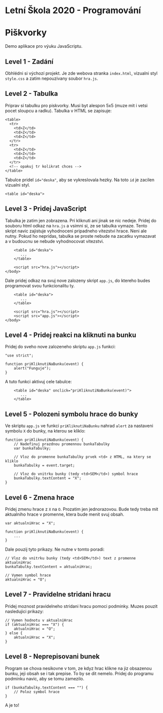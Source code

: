Letní Škola 2020 - Programování
===============================

Piškvorky
=========

Demo aplikace pro výuku JavaScriptu.

Level 1 - Zadání
----------------
Obhlédni si výchozí projekt. Je zde webova stranka `index.html`, vizualni styl `style.css`
a zatim nepouzivany soubor `hra.js`.



Level 2 - Tabulka
-----------------
Priprav si tabulku pro piskvorky. Musi byt alespon 5x5 (muze mit i vetsi pocet sloupcu a radku).
Tabulka v HTML se zapisuje: 

~~~
<table>
  <tr>
    <td>Z</td>
    <td>Z</td>
    <td>Z</td>
  </tr>
  <tr>
    <td>Z</td>
    <td>Z</td>
    <td>Z</td>
  </tr>
  <!-- opakuj tr kolikrat chces -->
</table>
~~~

Tabulce pridel `id="deska"`, aby se vykreslovala hezky. Na toto `id` je zacilen vizualni styl.

~~~
<table id="deska">
~~~



Level 3 - Pridej JavaScript
---------------------------
Tabulka je zatim jen zobrazena. Pri kliknuti ani jinak se nic nedeje.
Pridej do souboru html odkaz na `hra.js` a vsimni si, ze se tabulka vymaze.
Tento skript navic zajistuje vyhodnoceni pripadneho vitezstvi hrace. Neni ale nutny.
Pokud ho nepridas, tabulka se proste nebude na zacatku vymazavat a v budoucnu se nebude vyhodnocovat vitezstvi. 

~~~
    <table id="deska">
       ...
    </table>

    <script src="hra.js"></script>
</body>
~~~

Dale pridej odkaz na svuj nove zalozeny skript `app.js`, do ktereho budes programovat svou funkcionalitu ty.

~~~
    <table id="deska">
       ...
    </table>

    <script src="hra.js"></script>
    <script src="app.js"></script>
</body>
~~~



Level 4 - Pridej reakci na kliknuti na bunku
--------------------------------------------
Pridej do sveho nove zalozeneho skriptu `app.js` funkci:

~~~
"use strict";

function priKliknutiNaBunku(event) {
    alert("Funguje");
}
~~~

A tuto funkci aktivuj cele tabulce: 

~~~
    <table id="deska" onclick="priKliknutiNaBunku(event)">
       ...
    </table>
~~~



Level 5 - Polozeni symbolu hrace do bunky
-----------------------------------------
Ve skriptu `app.js` ve funkci `priKliknutiNaBunku` nahrad `alert` za nastaveni symbolu `X` do bunky, na kterou se kliklo:

~~~
function priKliknutiNaBunku(event) {
    // Nadefinuj prazdnou promennou bunkaTabulky
    var bunkaTabulky;

    // Vloz do promenne bunkaTabulky prvek <td> z HTML, na ktery se kliklo
    bunkaTabulky = event.target;

    // Vloz do vnitrku bunky (tedy <td>SEM</td>) symbol hrace
    bunkaTabulky.textContent = "X";
}
~~~



Level 6 - Zmena hrace
---------------------
Pridej zmenu hrace z `X` na `O`. Prozatim jen jednorazovou. Bude tedy treba mit aktualniho hrace v promenne,
ktera bude menit svuj obsah.

~~~
var aktualniHrac = "X";

function priKliknutiNaBunku(event) {
    ...
}
~~~

Dale pouzij tyto prikazy. Ne nutne v tomto poradi:
~~~
// Vloz do vnitrku bunky (tedy <td>SEM</td>) text z promenne aktualniHrac
bunkaTabulky.textContent = aktualniHrac;
~~~

~~~
// Vymen symbol hrace
aktualniHrac = "O";
~~~



Level 7 - Pravidelne stridani hracu
-----------------------------------
Pridej moznost pravidelneho stridani hracu pomoci podminky. Muzes pouzit nasledujici prikazy:

~~~
// Vymen hodnotu v aktualniHrac
if (aktualniHrac === "X") {
    aktualniHrac = "O";
} else {
    aktualniHrac = "X";
}
~~~



Level 8 - Neprepisovani bunek
-----------------------------
Program se chova nesikovne v tom, ze kdyz hrac klikne na jiz obsazenou bunku, jeji obsah se i tak prepise.
To by se dit nemelo. Pridej do programu podminku navic, aby se tomu zamezilo.

~~~
if (bunkaTabulky.textContent === "") {
    // Poloz symbol hrace
}
~~~



A je to!